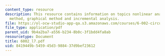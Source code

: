 ```yaml
---
content_type: resource
description: This resource contains information on topics nonlinear analysis, analytical
  method, graphical method and incremental analysis.
file: https://ol-ocw-studio-app-qa.s3.amazonaws.com/courses/6-002-circuits-and-electronics-spring-2007/8419449b545945d3988437d9bef23612_6002_l7.pdf
file_type: application/pdf
parent_uid: 9b4a2ba7-a556-b234-8b0c-3f1bdd4fa8ab
resourcetype: Document
title: 6002_l7.pdf
uid: 8419449b-5459-45d3-9884-37d9bef23612
---
```

